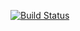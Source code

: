 [![Build Status](https://travis-ci.org/snoweee322/chessviz.svg?branch=master)](https://travis-ci.org/snoweee322/chessviz)

